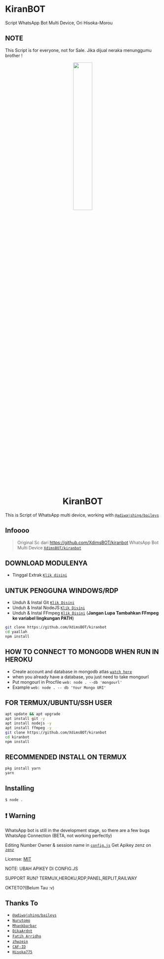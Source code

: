 # KiranBOT
Script WhatsApp Bot Multi Device, Ori Hisoka-Morou

## NOTE
This Script is for everyone, not for Sale. Jika dijual neraka menunggumu brother !

<p align="center">
	<img src="https://i.ibb.co/mJ7N7KT/fecd64681701e4e04cce3168573f7af0.jpg" width="35%" style="margin-left: auto;margin-right: auto;display: block;">
</p>
<h1 align="center">KiranBOT</h1>

This is Script of WhatsApp multi device, working with [`@adiwajshing/baileys`](https://github.com/adiwajshing/baileys)

## Infoooo
> Original Sc dari https://github.com/XdimsBOT/kiranbot
WhatsApp Bot Multi Device [`XdimsBOT/kiranbot`](https://github.com/XdimsBOT/kiranbot)

## DOWNLOAD MODULENYA
* Tinggal Extrak [`Klik disini`](https://www.mediafire.com/file/5h0y1l2hs6aoqqp/node_modules.zip/file)

## UNTUK PENGGUNA WINDOWS/RDP

* Unduh & Instal Git [`Klik Disini`](https://git-scm.com/downloads)
* Unduh & Instal NodeJS [`Klik Disini`](https://nodejs.org/en/download)
* Unduh & Instal FFmpeg [`Klik Disini`](https://ffmpeg.org/download.html) (**Jangan Lupa Tambahkan FFmpeg ke variabel lingkungan PATH**)


```bash
git clone https://github.com/XdimsBOT/kiranbot
cd yaallah
npm install
```

## HOW TO CONNECT TO MONGODB WHEN RUN IN HEROKU

* Create account and database in mongodb atlas [`watch here`](https://youtu.be/rPqRyYJmx2g)
* when you already have a database, you just need to take mongourl
* Put mongourl in Procfile `web: node . --db 'mongourl'`
* Example `web: node . -- db 'Your Mongo URI'`



## FOR TERMUX/UBUNTU/SSH USER

```bash
apt update && apt upgrade
apt install git -y
apt install nodejs -y
apt install ffmpeg -y
git clone https://github.com/XdimsBOT/kiranbot
cd kiranbot
npm install
```

## RECOMMENDED INSTALL ON TERMUX

```bash
pkg install yarn
yarn
```

## Installing
```bash
$ node .
```

## ❗ Warning
WhatsApp bot is still in the development stage, so there are a few bugs
WhatsApp Connection (BETA, not working perfectly)

Editing Number Owner & session name in [`config.js`](https://github.com/DikaArdnt/Hisoka-Morou/blob/master/config.js)
Get Apikey zenz on [`zenz`](https://zenzapi.xyz/pricing)


License: [MIT](https://en.wikipedia.org/wiki/MIT_License)


NOTE: UBAH APIKEY DI CONFIG.JS

SUPPORT RUN?
TERMUX,HEROKU,RDP,PANEL,REPLIT,RAILWAY

OKTETO?(Belum Tau :v)

## Thanks To
* [`@adiwajshing/baileys`](https://github.com/adiwajshing/baileys)
* [`Nurutomo`](https://github.com/Nurutomo)
* [`Mhankbarbar`](https://github.com/MhankBarBar)
* [`DikaArdnt`](https://github.com/DikaArdnt)
* [`Fatih Arridho`](https://github.com/FatihArridho)
* [`zhwzein`](https://github.com/zhwzein)
* [`CAF-ID`](https://github.com/CAF-ID)
* [`Hisoka775`](https://github.com/Hisoka775)

